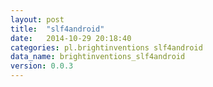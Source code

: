 ```yaml
---
layout: post
title:  "slf4android"
date:   2014-10-29 20:18:40
categories: pl.brightinventions slf4android
data_name: brightinventions_slf4android
version: 0.0.3
---
```

